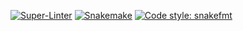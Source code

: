[![Super-Linter](https://github.com/<OWNER>/<REPOSITORY>/actions/workflows/<WORKFLOW_FILE_NAME>/badge.svg)](https://github.com/marketplace/actions/super-linter)
[![Snakemake](https://img.shields.io/badge/snakemake-≥8.0-brightgreen.svg)](https://snakemake.github.io) 
[![Code style: snakefmt](https://img.shields.io/badge/code%20style-snakefmt-000000.svg)](https://github.com/snakemake/snakefmt)
